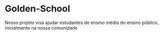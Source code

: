 # Golden-School
 Nosso projeto visa ajudar estudantes de ensino médio do ensino público, inicialmente na nossa comunidade 
